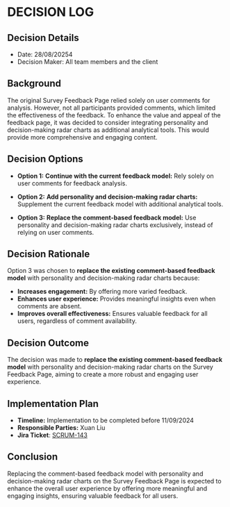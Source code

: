 # DECISION LOG

## Decision Details

- Date: 28/08/20254
- Decision Maker: All team members and the client

## Background

The original Survey Feedback Page relied solely on user comments for analysis. However, not all participants provided comments, which limited the effectiveness of the feedback. To enhance the value and appeal of the feedback page, it was decided to consider integrating personality and decision-making radar charts as additional analytical tools. This would provide more comprehensive and engaging content.

## Decision Options

- **Option 1:** **Continue with the current feedback model:** Rely solely on user comments for feedback analysis.

- **Option 2:** **Add personality and decision-making radar charts:** Supplement the current feedback model with additional analytical tools.

- **Option 3:** **Replace the comment-based feedback model:** Use personality and decision-making radar charts exclusively, instead of relying on user comments.

## Decision Rationale

Option 3 was chosen to **replace the existing comment-based feedback model** with personality and decision-making radar charts because:

- **Increases engagement:** By offering more varied feedback.
- **Enhances user experience:** Provides meaningful insights even when comments are absent.
- **Improves overall effectiveness:** Ensures valuable feedback for all users, regardless of comment availability.

## Decision Outcome

The decision was made to **replace the existing comment-based feedback model** with personality and decision-making radar charts on the Survey Feedback Page, aiming to create a more robust and engaging user experience.

## Implementation Plan

- **Timeline:** Implementation to be completed before 11/09/2024 
- **Responsible Parties:** Xuan Liu
- **Jira Ticket**: [SCRUM-143](https://moral-decisions.atlassian.net/browse/SCRUM-143)

## Conclusion

Replacing the comment-based feedback model with personality and decision-making radar charts on the Survey Feedback Page is expected to enhance the overall user experience by offering more meaningful and engaging insights, ensuring valuable feedback for all users.